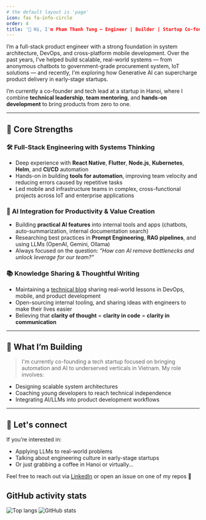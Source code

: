 ```yaml
---
# the default layout is 'page'
icon: fas fa-info-circle
order: 4
title: '👋 Hi, I'm Pham Thanh Tung — Engineer | Builder | Startup Co-founder'
---
```


I’m a full-stack product engineer with a strong foundation in system architecture, DevOps, and cross-platform mobile development. Over the past years, I’ve helped build scalable, real-world systems — from anonymous chatbots to government-grade procurement system, IoT solutions — and recently, I'm exploring how Generative AI can supercharge product delivery in early-stage startups.

I’m currently a co-founder and tech lead at a startup in Hanoi, where I combine **technical leadership**, **team mentoring**, and **hands-on development** to bring products from zero to one.

---

## 🔧 Core Strengths

### 🛠 Full-Stack Engineering with Systems Thinking

* Deep experience with **React Native**, **Flutter**, **Node.js**, **Kubernetes**, **Helm**, and **CI/CD** automation
* Hands-on in building **tools for automation**, improving team velocity and reducing errors caused by repetitive tasks
* Led mobile and infrastructure teams in complex, cross-functional projects across IoT and enterprise applications

### 🧪 AI Integration for Productivity & Value Creation

* Building **practical AI features** into internal tools and apps (chatbots, auto-summarization, internal documentation search)
* Researching best practices in **Prompt Engineering**, **RAG pipelines**, and using LLMs (OpenAI, Gemini, Ollama)
* Always focused on the question: *"How can AI remove bottlenecks and unlock leverage for our team?"*

### 📚 Knowledge Sharing & Thoughtful Writing

* Maintaining a [technical blog](https://thanhtunguet.info) sharing real-world lessons in DevOps, mobile, and product development
* Open-sourcing internal tooling, and sharing ideas with engineers to make their lives easier
* Believing that **clarity of thought** = **clarity in code** = **clarity in communication**

---

## 🚀 What I’m Building

> I'm currently co-founding a tech startup focused on bringing automation and AI to underserved verticals in Vietnam. My role involves:

* Designing scalable system architectures
* Coaching young developers to reach technical independence
* Integrating AI/LLMs into product development workflows

---

## 💬 Let's connect

If you’re interested in:

* Applying LLMs to real-world problems
* Talking about engineering culture in early-stage startups
* Or just grabbing a coffee in Hanoi or virtually...

Feel free to reach out via [LinkedIn](https://linkedin.com/in/thanhtunguet) or open an issue on one of my repos 🙂

## GitHub activity stats

<!-- ![visitors](https://visitor-badge.glitch.me/badge?page_id=thanhtunguet.thanhtunguet) -->

<div class="flex flex-row flex-wrap justify-start items-start gap-4">
  <img src="https://github-readme-stats.vercel.app/api/top-langs/?username=thanhtunguet" alt="Top langs" class="w-auto h-auto max-w-full" />
  <img src="https://github-readme-stats.vercel.app/api?username=thanhtunguet&show_icons=true&hide_border=true" alt="GitHub stats" class="w-auto h-auto max-w-full" />
</div>
